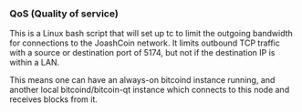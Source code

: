 ### QoS (Quality of service) ###

This is a Linux bash script that will set up tc to limit the outgoing bandwidth for connections to the JoashCoin network. It limits outbound TCP traffic with a source or destination port of 5174, but not if the destination IP is within a LAN.

This means one can have an always-on bitcoind instance running, and another local bitcoind/bitcoin-qt instance which connects to this node and receives blocks from it.
